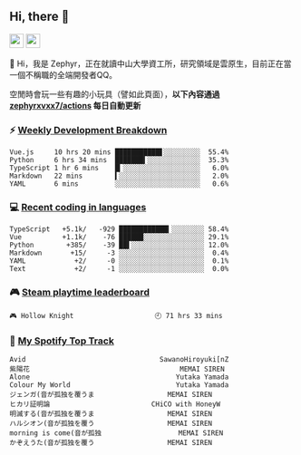 <!--
**zephyrxvxx7/zephyrxvxx7** is a ✨ _special_ ✨ repository because its `README.md` (this file) appears on your GitHub profile.

Here are some ideas to get you started:

- 🔭 I’m currently working on ...
- 🌱 I’m currently learning ...
- 👯 I’m looking to collaborate on ...
- 🤔 I’m looking for help with ...
- 💬 Ask me about ...
- 📫 How to reach me: ...
- 😄 Pronouns: ...
- ⚡ Fun fact: ...
-->

## Hi, there 👋

<a href="https://www.instagram.com/zephyrxvxx7/"><img src="https://img.shields.io/badge/instagram-3f729b?&style=for-the-badge&logo=instagram&logoColor=white" height=25></a>
<a href="https://zephyrxvxx7.me/"><img src="https://img.shields.io/badge/blog-gray?&style=for-the-badge&logo=hexo&logoColor=white" height=25></a>

👋 Hi，我是 Zephyr，正在就讀中山大學資工所，研究領域是雲原生，目前正在當一個不稱職的全端開發者QQ。

空閒時會玩一些有趣的小玩具（譬如此頁面），**以下內容通過 [zephyrxvxx7/actions](https://github.com/zephyrxvxx7/zephyrxvxx7/actions) 每日自動更新**

### ⚡ [Weekly Development Breakdown](https://gist.github.com/zephyrxvxx7/ee1787313f0772b51494d051b5edde7f)

<!-- code_time start -->

```text
Vue.js     10 hrs 20 mins ███████████▋░░░░░░░░░  55.4%
Python     6 hrs 34 mins  ███████▍░░░░░░░░░░░░░  35.3%
TypeScript 1 hr 6 mins    █▎░░░░░░░░░░░░░░░░░░░   6.0%
Markdown   22 mins        ▍░░░░░░░░░░░░░░░░░░░░   2.0%
YAML       6 mins         ░░░░░░░░░░░░░░░░░░░░░   0.6%
```

<!-- code_time end -->

### 💻 [Recent coding in languages](https://gist.github.com/zephyrxvxx7/08c5ff0fead26978490fef5d749f43ea)

<!-- code_diff start -->

```text
TypeScript   +5.1k/   -929 ████████████▎░░░░░░░░ 58.4%
Vue          +1.1k/    -76 ██████░░░░░░░░░░░░░░░ 29.1%
Python        +385/    -39 ██▌░░░░░░░░░░░░░░░░░░ 12.0%
Markdown       +15/     -3 ░░░░░░░░░░░░░░░░░░░░░  0.4%
YAML            +2/     -0 ░░░░░░░░░░░░░░░░░░░░░  0.1%
Text            +2/     -1 ░░░░░░░░░░░░░░░░░░░░░  0.0%
```

<!-- code_diff end -->

### 🎮 [Steam playtime leaderboard](https://gist.github.com/zephyrxvxx7/f77b8978877f959b69d84723c43a4a64)

<!-- steam_time start -->

```text
🎮 Hollow Knight                    🕘 71 hrs 33 mins
```

<!-- steam_time end -->

### 🎵 [My Spotify Top Track](https://gist.github.com/zephyrxvxx7/fe159fde5ec9ebea27e03dd63a71e78f)

<!-- spotify_track start -->

```text
Avid                                 SawanoHiroyuki[nZ
紫陽花                                     MEMAI SIREN
Alone                                    Yutaka Yamada
Colour My World                          Yutaka Yamada
ジェンガ(音が孤独を覆うま                  MEMAI SIREN
ヒカリ証明論                         CHiCO with HoneyW
明滅する(音が孤独を覆うま                  MEMAI SIREN
ハルシオン(音が孤独を覆う                  MEMAI SIREN
morning is come(音が孤独                   MEMAI SIREN
かぞえうた(音が孤独を覆う                  MEMAI SIREN
```

<!-- spotify_track end -->
